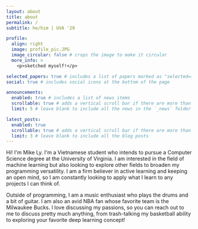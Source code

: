```yaml
---
layout: about
title: about
permalink: /
subtitle: he/him | UVA '29 

profile:
  align: right
  image: profile_pic.JPG
  image_circular: false # crops the image to make it circular
  more_info: >
    <p>sketched myself!</p>

selected_papers: true # includes a list of papers marked as "selected={true}"
social: true # includes social icons at the bottom of the page

announcements:
  enabled: true # includes a list of news items
  scrollable: true # adds a vertical scroll bar if there are more than 3 news items
  limit: 5 # leave blank to include all the news in the `_news` folder

latest_posts:
  enabled: true
  scrollable: true # adds a vertical scroll bar if there are more than 3 new posts items
  limit: 3 # leave blank to include all the blog posts
---
```


Hi! I'm Mike Ly. I'm a Vietnamese student who intends to pursue a Computer Science degree at the University of Virginia. I am interested in the field of machine learning but also looking to explore other fields to broaden my programming versatility. I am a firm believer in active learning and keeping an open mind, so I am constantly looking to apply what I learn to any projects I can think of.

Outside of programming, I am a music enthusiast who plays the drums and a bit of guitar. I am also an avid NBA fan whose favorite team is the Milwaukee Bucks. I love discussing my passions, so you can reach out to me to discuss pretty much anything, from trash-talking my basketball ability to exploring your favorite deep learning concept! 
